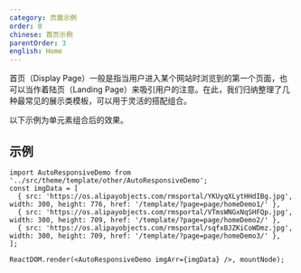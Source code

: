 ```yaml
---
category: 页面示例
order: 0
chinese: 首页示例
parentOrder: 3
english: Home
---
```




首页（Display Page）一般是指当用户进入某个网站时浏览到的第一个页面，也可以当作着陆页（Landing Page）来吸引用户的注意。在此，我们归纳整理了几种最常见的展示类模板，可以用于灵活的搭配组合。

以下示例为单元素组合后的效果。

## 示例

```__react
import AutoResponsiveDemo from '../src/theme/template/other/AutoResponsiveDemo';
const imgData = [
  { src: 'https://os.alipayobjects.com/rmsportal/YKUyqXLytHHdIBg.jpg', width: 300, height: 776, href: '/template/?page=page/homeDemo1/' },
  { src: 'https://os.alipayobjects.com/rmsportal/VTmsWNGxNqSHFQp.jpg', width: 300, height: 709, href: '/template/?page=page/homeDemo2/' },
  { src: 'https://os.alipayobjects.com/rmsportal/sqfxBJZKiCoWDmz.jpg', width: 300, height: 709, href: '/template/?page=page/homeDemo3/' },
];

ReactDOM.render(<AutoResponsiveDemo imgArr={imgData} />, mountNode);
```
